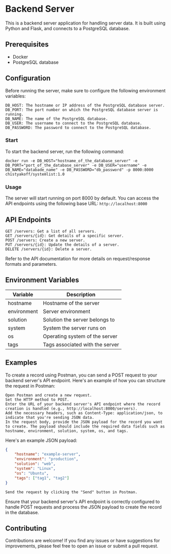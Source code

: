# Backend Server

This is a backend server application for handling server data. It is built using Python and Flask, and connects to a PostgreSQL database.

## Prerequisites

- Docker
- PostgreSQL database

## Configuration

Before running the server, make sure to configure the following environment variables:

    DB_HOST: The hostname or IP address of the PostgreSQL database server.
    DB_PORT: The port number on which the PostgreSQL database server is running.
    DB_NAME: The name of the PostgreSQL database.
    DB_USER: The username to connect to the PostgreSQL database.
    DB_PASSWORD: The password to connect to the PostgreSQL database.

### Start

To start the backend server, run the following command:

    docker run -e DB_HOST="hostname_of_the_database_server" -e DB_PORT="port_of_the_database_server" -e DB_USER="username" -e DB_NAME="databade_name" -e DB_PASSWORD="db_password" -p 8000:8000 chistyakoff/systemlist:1.0

### Usage

The server will start running on port 8000 by default. You can access the API endpoints using the following base URL:
    `http://localhost:8000`

## API Endpoints

    GET /servers: Get a list of all servers.
    GET /servers/{id}: Get details of a specific server.
    POST /servers: Create a new server.
    PUT /servers/{id}: Update the details of a server.
    DELETE /servers/{id}: Delete a server.

Refer to the API documentation for more details on request/response formats and parameters.

## Environment Variables

| Variable    | Description                  |
|-------------|------------------------------|
| hostname    | Hostname of the server       |
| environment | Server environment           |
| solution    | Solution the server belongs to |
| system      | System the server runs on    |
| os          | Operating system of the server |
| tags        | Tags associated with the server |

## Examples

To create a record using Postman, you can send a POST request to your backend server's API endpoint. Here's an example of how you can structure the request in Postman:

    Open Postman and create a new request.
    Set the HTTP method to POST.
    Enter the URL of your backend server's API endpoint where the record creation is handled (e.g., http://localhost:8000/servers).
    Add the necessary headers, such as Content-Type: application/json, to indicate that you're sending JSON data.
    In the request body, provide the JSON payload for the record you want to create. The payload should include the required data fields such as hostname, environment, solution, system, os, and tags.

Here's an example JSON payload:

```json
{
    "hostname": "example-server",
    "environment": "production",
    "solution": "web",
    "system": "Linux",
    "os": "Ubuntu",
    "tags": ["tag1", "tag2"]
}
```

    Send the request by clicking the "Send" button in Postman.

Ensure that your backend server's API endpoint is correctly configured to handle POST requests and process the JSON payload to create the record in the database.


## Contributing

Contributions are welcome! If you find any issues or have suggestions for improvements, please feel free to open an issue or submit a pull request.